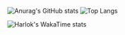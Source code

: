 ![Anurag's GitHub stats](https://github-readme-stats.vercel.app/api?username=y-dada-dev\&rank_icon=github\&show=discussions_started,discussions_answered\&show_icons=true&include_all_commits=true\&hide=contribs,prs)
![Top Langs](https://github-readme-stats.vercel.app/api/top-langs/?username=y-dada-dev\&layout=compact&langs_count=12&hide=PLpgSQL,Tex,Hack,Shell,jupyter%20notebook)
<!--START_SECTION:waka-->
![Harlok's WakaTime stats](https://github-readme-stats.vercel.app/api/wakatime?username=y-dada-dev\&layout=compact)
<!--END_SECTION:waka-->
